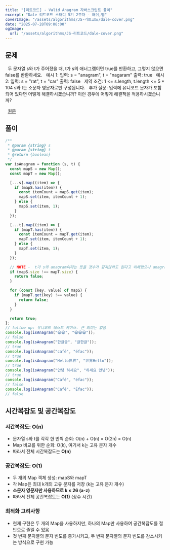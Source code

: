 ```yaml
---
title: "[리트코드] - Valid Anagram 자바스크립트 풀이"
excerpt: "Dale 리트코드 스터디 5기 2주차 - 해쉬,맵"
coverImage: "/assets/algorithms/JS-리트코드/dale-cover.png"
date: "2025-07-28T09:08:00"
ogImage:
  url: "/assets/algorithms/JS-리트코드/dale-cover.png"
---
```


## 문제

&nbsp;
두 문자열 s와 t가 주어졌을 때, t가 s의 애너그램이면 true를 반환하고, 그렇지 않으면 false를 반환하세요.
&nbsp;
예시 1:
입력: s = "anagram", t = "nagaram"
출력: true
&nbsp;
예시 2:
입력: s = "rat", t = "car"
출력: false
&nbsp;
제약 조건:
1 <= s.length, t.length <= 5 \* 104
s와 t는 소문자 영문자로만 구성됩니다.
&nbsp;
추가 질문: 입력에 유니코드 문자가 포함되어 있다면 어떻게 해결하시겠습니까? 이런 경우에 어떻게 해결책을 적용하시겠습니까?
&nbsp;

&nbsp;
[원문](https://leetcode.com/problems/valid-anagram/description/)

## 풀이

```javascript
/**
 * @param {string} s
 * @param {string} t
 * @return {boolean}
 */
var isAnagram = function (s, t) {
  const mapS = new Map();
  const mapT = new Map();

  [...s].map((item) => {
    if (mapS.has(item)) {
      const itemCount = mapS.get(item);
      mapS.set(item, itemCount + 1);
    } else {
      mapS.set(item, 1);
    }
  });

  [...t].map((item) => {
    if (mapT.has(item)) {
      const itemCount = mapT.get(item);
      mapT.set(item, itemCount + 1);
    } else {
      mapT.set(item, 1);
    }
  });

  // NOTE -  t가 s의 anagram이라는 뜻을 갯수가 같지않아도 된다고 이해했으나 anagram정의는 s구성원을 모자람,남김없이 t를만들 수 있는 상태
  if (mapS.size !== mapT.size) {
    return false;
  }

  for (const [key, value] of mapS) {
    if (mapT.get(key) !== value) {
      return false;
    }
  }

  return true;
};
// follow up: 유니코드 테스트 케이스. 큰 의미는 없음
console.log(isAnagram("😀😀", "😀😀😀"));
// false
console.log(isAnagram("한글글", "글한글"));
// true
console.log(isAnagram("café", "éfac"));
// true
console.log(isAnagram("Hello世界", "世界Hello"));
// true
console.log(isAnagram("안녕 하세요", "하세요 안녕"));
// true
console.log(isAnagram("Café", "éfac"));
// false
console.log(isAnagram("Café", "Éfac"));
// false
```

## 시간복잡도 및 공간복잡도

### 시간복잡도: O(n)

- 문자열 s와 t를 각각 한 번씩 순회: O(n) + O(n) = O(2n) = O(n)
- Map 비교를 위한 순회: O(k), 여기서 k는 고유 문자 개수
- 따라서 전체 시간복잡도는 **O(n)**

### 공간복잡도: O(1)

- 두 개의 Map 객체 생성: mapS와 mapT
- 각 Map은 최대 k개의 고유 문자를 저장 (k는 고유 문자 개수)
- **소문자 영문자만 사용하므로 k ≤ 26 (a-z)**
- 따라서 전체 공간복잡도는 **O(1)** (상수 시간)

### 최적화 고려사항

- 현재 구현은 두 개의 Map을 사용하지만, 하나의 Map만 사용하여 공간복잡도를 절반으로 줄일 수 있음
- 첫 번째 문자열의 문자 빈도를 증가시키고, 두 번째 문자열의 문자 빈도를 감소시키는 방식으로 구현 가능
